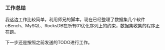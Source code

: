### 工作总结
我这边工作比较简单，利用师兄的脚本，现在已经整理了数据集几个软件cBench、MySQL、RocksDB在所有01优化序列上的约束，数据集收集的程序正在跑。 

下一步还是按照之前发送的TODO进行工作。